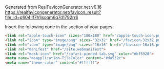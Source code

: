 Generated from RealFaviconGenerator.net v0.16
https://realfavicongenerator.net/favicon_result?file_id=p1i04ilf7h1jscqm6q7d1792rr6

Insert the following code in the <head> section of your pages:
```html
<link rel="apple-touch-icon" sizes="180x180" href="/apple-touch-icon.png">
<link rel="icon" type="image/png" sizes="32x32" href="/favicon-32x32.png">
<link rel="icon" type="image/png" sizes="16x16" href="/favicon-16x16.png">
<link rel="manifest" href="/site.webmanifest">
<link rel="mask-icon" href="/safari-pinned-tab.svg" color="#bf5928">
<meta name="msapplication-TileColor" content="#da532c">
<meta name="theme-color" content="#ffffff">
```

